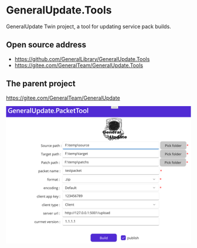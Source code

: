 # GeneralUpdate.Tools

GeneralUpdate Twin project, a tool for updating service pack builds.



## Open source address

- https://github.com/GeneralLibrary/GeneralUpdate.Tools
- https://gitee.com/GeneralTeam/GeneralUpdate.Tools



## The parent project

https://gitee.com/GeneralTeam/GeneralUpdate



![run](imgs\run.jpg)